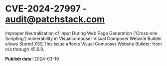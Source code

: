# CVE-2024-27997 - audit@patchstack.com

Improper Neutralization of Input During Web Page Generation ('Cross-site Scripting') vulnerability in Visualcomposer Visual Composer Website Builder allows Stored XSS.This issue affects Visual Composer Website Builder: from n/a through 45.6.0.



**Publish date:** 2024-03-19
